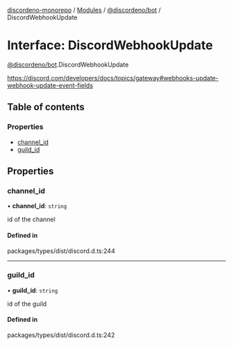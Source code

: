[discordeno-monorepo](../README.md) / [Modules](../modules.md) / [@discordeno/bot](../modules/discordeno_bot.md) / DiscordWebhookUpdate

# Interface: DiscordWebhookUpdate

[@discordeno/bot](../modules/discordeno_bot.md).DiscordWebhookUpdate

https://discord.com/developers/docs/topics/gateway#webhooks-update-webhook-update-event-fields

## Table of contents

### Properties

- [channel_id](discordeno_bot.DiscordWebhookUpdate.md#channel_id)
- [guild_id](discordeno_bot.DiscordWebhookUpdate.md#guild_id)

## Properties

### channel_id

• **channel_id**: `string`

id of the channel

#### Defined in

packages/types/dist/discord.d.ts:244

---

### guild_id

• **guild_id**: `string`

id of the guild

#### Defined in

packages/types/dist/discord.d.ts:242
